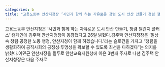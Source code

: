 ```yaml
---
categories: b
title: "고용노동부 안산지청장 ‘시민과 함께 하는 자유로운 청렴 도시 안산 만들기 청렴 챌린지 플러스’ 동참"
---
```

고용노동부 안산지청은 &lsquo;시민과 함께 하는 자유로운 도시 안산 만들기, 청렴 챌린지 플러스&rsquo; 캠페인에 김주택 안산지청장이 동참했다고 26일 밝혔다.김주택 안산지청장은 &lsquo;일상 속 청렴&middot;공정한 노동 행정, 안산지청이 함께 하겠습니다.&rsquo;라는 슬로건을 가지고 &ldquo;청렴을 생활화하여 공직사회의 공정성&middot;투명성을 확보할 수 있도록 최선을 다하겠다&rdquo;는 의지를 밝혔다.이민근 안산시장을 필두로 안산교육지원청에 이은 3번째 주자로 나선 김주택 안산지청장은 다음 주자로